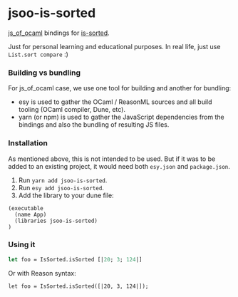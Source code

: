 # jsoo-is-sorted

[js_of_ocaml](http://ocsigen.org/js_of_ocaml/) bindings for [is-sorted](https://www.npmjs.com/package/is-sorted).

Just for personal learning and educational purposes. In real life, just use `List.sort compare` :)

### Building vs bundling

For js_of_ocaml case, we use one tool for building and another for bundling:

- esy is used to gather the OCaml / ReasonML sources and all build tooling (OCaml compiler, Dune, etc).
- yarn (or npm) is used to gather the JavaScript dependencies from the bindings and also the bundling of resulting JS files.

### Installation

As mentioned above, this is not intended to be used. But if it was to be added to an existing project,
it would need both `esy.json` and `package.json`.

1. Run `yarn add jsoo-is-sorted`.
2. Run `esy add jsoo-is-sorted`.
3. Add the library to your dune file:

```dune
(executable
  (name App)
  (libraries jsoo-is-sorted)
)
```

### Using it

```ocaml
let foo = IsSorted.isSorted [|20; 3; 124|]
```

Or with Reason syntax:

```reason
let foo = IsSorted.isSorted([|20, 3, 124|]);
```
